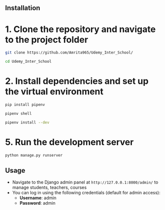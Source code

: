 ## Installation

# 1. Clone the repository and navigate to the project folder

```bash
git clone https://github.com/Amrita965/Udemy_Inter_School/
```
```bash
cd Udemy_Inter_School
```

# 2. Install dependencies and set up the virtual environment
```bash
pip install pipenv
```

```bash
pipenv shell
```

```bash
pipenv install --dev
```

# 5. Run the development server
```bash
python manage.py runserver
```

## Usage

- Navigate to the Django admin panel at `http://127.0.0.1:8000/admin/` to manage students, teachers, courses
- You can log in using the following credentials (default for admin access):
  - **Username**: admin
  - **Password**: admin
